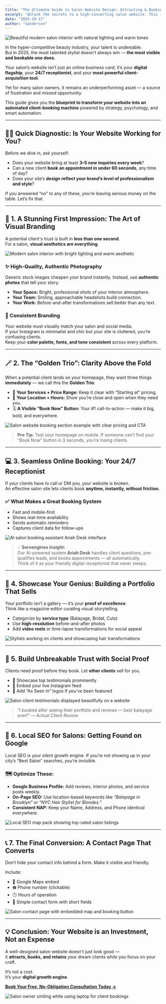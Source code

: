 ```yaml
---
title: "The Ultimate Guide to Salon Website Design: Attracting & Booking More Clients"
excerpt: "Unlock the secrets to a high-converting salon website. This in-depth guide covers the 7 essential elements—from visual branding and seamless booking to local SEO and AI automation—to attract and book more clients."
date: "2025-10-17"
author: "Sanderson"
---
```


<Image 
  src="/bright-salon.png"
  alt="Beautiful modern salon interior with natural lighting and warm tones"
  width={1200}
  height={700}
  priority
  className="rounded-xl shadow-md my-8"
/>

In the hyper-competitive beauty industry, your talent is undeniable.  
But in 2025, the most talented stylist doesn't always win — **the most visible and bookable one does.**

Your salon’s website isn’t just an online business card; it’s your **digital flagship**, your **24/7 receptionist**, and your **most powerful client-acquisition tool.**

Yet for many salon owners, it remains an underperforming asset — a source of frustration and missed opportunity.

This guide gives you the **blueprint to transform your website into an automated client-booking machine** powered by strategy, psychology, and smart automation.

---

## 💇‍♀️ Quick Diagnostic: Is Your Website Working for You?

Before we dive in, ask yourself:

- Does your website bring at least **3–5 new inquiries every week**?
- Can a new client **book an appointment in under 60 seconds**, any time of day?
- Does your site’s **design reflect your brand’s level of professionalism and style**?

If you answered “no” to any of these, you’re leaving serious money on the table. Let’s fix that.

---

## 🎨 1. A Stunning First Impression: The Art of Visual Branding

A potential client's trust is built in **less than one second**.  
For a salon, **visual aesthetics are everything**.  

<Image 
  src="/salon.png"
  alt="Modern salon interior with bright lighting and warm aesthetic"
  width={1200}
  height={700}
  className="rounded-xl shadow-lg my-8"
/>

### ✨ High-Quality, Authentic Photography
Generic stock images cheapen your brand instantly. Instead, use **authentic photos** that tell your story:
- **Your Space:** Bright, professional shots of your interior atmosphere.  
- **Your Team:** Smiling, approachable headshots build connection.  
- **Your Work:** Before-and-after transformations sell better than any text.

### 🎨 Consistent Branding
Your website must visually match your salon and social media.  
If your Instagram is minimalist and chic but your site is cluttered, you’re confusing clients.  
Keep your **color palette, fonts, and tone consistent** across every platform.

---

## 🪄 2. The “Golden Trio”: Clarity Above the Fold

When a potential client lands on your homepage, they want three things **immediately** — we call this the **Golden Trio**:

- 💈 **Your Services + Price Range:** Keep it clear with “Starting at” pricing.  
- 📍 **Your Location + Hours:** Show you’re close and open when they need you.  
- 🗓️ **A Visible “Book Now” Button:** Your #1 call-to-action — make it big, bold, and everywhere.

<Image 
  src="/pricing.png"
  alt="Salon website booking section example with clear pricing and CTA"
  width={1200}
  height={700}
  className="rounded-xl shadow-md my-8"
/>

> **Pro Tip:** Test your homepage on mobile. If someone can’t find your “Book Now” button in 3 seconds, you’re losing clients.

---

## 💻 3. Seamless Online Booking: Your 24/7 Receptionist

If your clients have to call or DM you, your website is broken.  
An effective salon site lets clients book **anytime, instantly, without friction.**

### ✅ What Makes a Great Booking System
- Fast and mobile-first  
- Shows real-time availability  
- Sends automatic reminders  
- Captures client data for follow-ups  

<Image 
  src="/ariah-desk.png"
  alt="AI salon booking assistant Ariah Desk interface"
  width={1200}
  height={700}
  className="rounded-xl shadow-md my-8"
/>

> 💡 **Servengines Insight:**  
> Our AI-powered system **Ariah Desk** handles client questions, pre-qualifies leads, and books appointments — all automatically.  
> Think of it as your friendly digital receptionist that never sleeps.

---

## 📸 4. Showcase Your Genius: Building a Portfolio That Sells

Your portfolio isn’t a gallery — it’s your **proof of excellence**.  
Think like a magazine editor curating visual storytelling.

- Categorize by **service type** (Balayage, Bridal, Cuts)  
- Use **high-resolution** before-and-after photos  
- Add **video reels** or time-lapse transformations for social appeal  

<Image 
  src="/stylists.png"
  alt="Stylists working on clients and showcasing hair transformations"
  width={1200}
  height={700}
  className="rounded-xl shadow-md my-8"
/>

---

## 💬 5. Build Unbreakable Trust with Social Proof

Clients need proof before they book. Let **other clients** sell for you.

- 🌟 Showcase top testimonials prominently  
- 📱 Embed your live Instagram feed  
- 📰 Add “As Seen In” logos if you’ve been featured  

<Image 
  src="/testimonial.png"
  alt="Salon client testimonials displayed beautifully on a website"
  width={1200}
  height={700}
  className="rounded-xl shadow-md my-8"
/>

> “I booked after seeing their portfolio and reviews — best balayage ever!” — *Actual Client Review*

---

## 📍 6. Local SEO for Salons: Getting Found on Google

Local SEO is your silent growth engine. If you’re not showing up in your city’s “Best Salon” searches, you’re invisible.

### 🗺️ Optimize These:
- **Google Business Profile:** Add reviews, interior photos, and service posts weekly.  
- **On-Page SEO:** Use location-based keywords like *“Balayage in Brooklyn”* or *“NYC Hair Stylist for Blondes.”*  
- **Consistent NAP:** Keep your Name, Address, and Phone identical everywhere.

<Image 
  src="/seo.png"
  alt="Local SEO map pack showing top-rated salon listings"
  width={1200}
  height={700}
  className="rounded-xl shadow-md my-8"
/>

---

## 📞 7. The Final Conversion: A Contact Page That Converts

Don’t hide your contact info behind a form. Make it visible and friendly.

Include:
- 📍 Google Maps embed  
- ☎️ Phone number (clickable)  
- 🕒 Hours of operation  
- 📧 Simple contact form with short fields  

<Image 
  src="/connect.png"
  alt="Salon contact page with embedded map and booking button"
  width={1200}
  height={700}
  className="rounded-xl shadow-md my-8"
/>

---

## 💡 Conclusion: Your Website is an Investment, Not an Expense

A well-designed salon website doesn’t just look good —  
it **attracts, books, and retains** your dream clients while you focus on your craft.  

It’s not a cost.  
It’s your **digital growth engine**.

[**Book Your Free, No-Obligation Consultation Today →**](/contact)

<Image 
  src="/smile.png"
  alt="Salon owner smiling while using laptop for client bookings"
  width={1200}
  height={700}
  className="rounded-xl shadow-lg my-8"
/>
